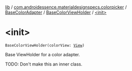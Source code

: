 [lib](../../../index.md) / [com.androidessence.materialdesignspecs.colorpicker](../../index.md) / [BaseColorAdapter](../index.md) / [BaseColorViewHolder](index.md) / [&lt;init&gt;](./-init-.md)

# &lt;init&gt;

`BaseColorViewHolder(colorView: `[`View`](https://developer.android.com/reference/android/view/View.html)`)`

Base ViewHolder for a color adapter.

TODO: Don't make this an inner class.

